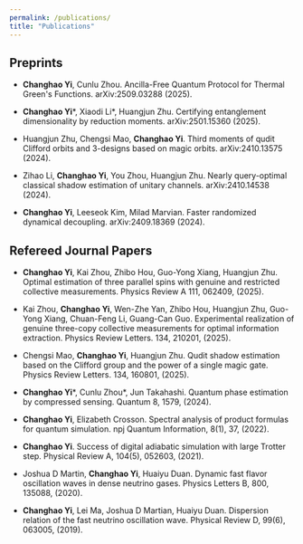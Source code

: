 ```yaml
---
permalink: /publications/
title: "Publications"
---
```



## Preprints
- **Changhao Yi**, Cunlu Zhou. Ancilla-Free Quantum Protocol for Thermal Green's Functions. arXiv:2509.03288 (2025).

- **Changhao Yi**\*, Xiaodi Li\*, Huangjun Zhu. Certifying entanglement dimensionality by reduction moments. arXiv:2501.15360
(2025).

- Huangjun Zhu, Chengsi Mao, **Changhao Yi**. Third moments of qudit Clifford orbits and 3-designs based on magic orbits. arXiv:2410.13575
(2024).

- Zihao Li, **Changhao Yi**, You Zhou, Huangjun Zhu. Nearly query-optimal classical shadow estimation of unitary channels. arXiv:2410.14538 (2024).

- **Changhao Yi**, Leeseok Kim, Milad Marvian. Faster randomized dynamical decoupling. arXiv:2409.18369 (2024).



## Refereed Journal Papers

- **Changhao Yi**, Kai Zhou, Zhibo Hou, Guo-Yong Xiang, Huangjun Zhu. Optimal estimation of three parallel spins with genuine and restricted
collective measurements. Physics Review A 111, 062409, (2025).

- Kai Zhou, **Changhao Yi**, Wen-Zhe Yan, Zhibo Hou, Huangjun Zhu, Guo-Yong Xiang, Chuan-Feng Li, Guang-Can Guo. Experimental realization of genuine three-copy collective measurements for optimal information extraction. Physics Review Letters. 134, 210201, (2025).

- Chengsi Mao, **Changhao Yi**, Huangjun Zhu. Qudit shadow estimation based on the Clifford group and the power of a single magic gate. Physics Review Letters. 134, 160801, 
(2025).

- **Changhao Yi**\*, Cunlu Zhou\*, Jun Takahashi. Quantum phase estimation by compressed sensing. Quantum 8, 1579, (2024).

- **Changhao Yi**, Elizabeth Crosson. Spectral analysis of product formulas for quantum simulation. npj Quantum Information,
8(1), 37, (2022).

- **Changhao Yi**. Success of digital adiabatic simulation with large Trotter step. Physical Review A, 104(5), 052603,
(2021).

- Joshua D Martin, **Changhao Yi**, Huaiyu Duan. Dynamic fast flavor oscillation waves in dense neutrino gases. Physics Letters
B, 800, 135088, (2020).

- **Changhao Yi**, Lei Ma, Joshua D Martian, Huaiyu Duan. Dispersion relation of the fast neutrino oscillation wave. Physical Review
D, 99(6), 063005, (2019).
